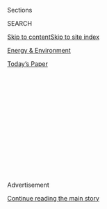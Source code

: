 <div id="app">

<div>

<div>

<div>

<div class="NYTAppHideMasthead css-1q2w90k e1suatyy0">

<div class="section css-ui9rw0 e1suatyy2">

<div class="css-eph4ug er09x8g0">

<div class="css-6n7j50">

</div>

<span class="css-1dv1kvn">Sections</span>

<div class="css-10488qs">

<span class="css-1dv1kvn">SEARCH</span>

</div>

[Skip to content](#site-content)[Skip to site index](#site-index)

</div>

<div id="masthead-section-label" class="css-1wr3we4 eaxe0e00">

[Energy &
Environment](https://www.nytimes3xbfgragh.onion/section/business/energy-environment)

</div>

<div class="css-10698na e1huz5gh0">

</div>

</div>

<div id="masthead-bar-one" class="section hasLinks css-15hmgas e1csuq9d3">

<div class="css-uqyvli e1csuq9d0">

</div>

<div class="css-1uqjmks e1csuq9d1">

</div>

<div class="css-9e9ivx">

[](https://myaccount.nytimes3xbfgragh.onion/auth/login?response_type=cookie&client_id=vi)

</div>

<div class="css-1bvtpon e1csuq9d2">

[Today’s
Paper](https://www.nytimes3xbfgragh.onion/section/todayspaper)

</div>

</div>

</div>

</div>

<div data-aria-hidden="false">

<div id="site-content" data-role="main">

<div>

<div class="css-1aor85t" style="opacity:0.000000001;z-index:-1;visibility:hidden">

<div class="css-1hqnpie">

<div class="css-epjblv">

<span class="css-17xtcya">[Energy &
Environment](/section/business/energy-environment)</span><span class="css-x15j1o">|</span><span class="css-fwqvlz">California
Expresses Frustration as Blackouts Enter 4th
Day</span>

</div>

<div class="css-k008qs">

<div class="css-1iwv8en">

<span class="css-18z7m18"></span>

<div>

</div>

</div>

<span class="css-1n6z4y">https://nyti.ms/3l15Ujl</span>

<div class="css-1705lsu">

<div class="css-4xjgmj">

<div class="css-4skfbu" data-role="toolbar" data-aria-label="Social Media Share buttons, Save button, and Comments Panel with current comment count" data-testid="share-tools">

  - 
  - 
  - 
  - 
    
    <div class="css-6n7j50">
    
    </div>

  - 

</div>

</div>

</div>

</div>

</div>

</div>

<div class="css-13pd83m">

</div>

<div id="top-wrapper" class="css-1sy8kpn">

<div id="top-slug" class="css-l9onyx">

Advertisement

</div>

[Continue reading the main
story](#after-top)

<div class="ad top-wrapper" style="text-align:center;height:100%;display:block;min-height:250px">

<div id="top" class="place-ad" data-position="top" data-size-key="top">

</div>

</div>

<div id="after-top">

</div>

</div>

<div>

<div id="sponsor-wrapper" class="css-1hyfx7x">

<div id="sponsor-slug" class="css-19vbshk">

Supported by

</div>

[Continue reading the main
story](#after-sponsor)

<div id="sponsor" class="ad sponsor-wrapper" style="text-align:center;height:100%;display:block">

</div>

<div id="after-sponsor">

</div>

</div>

<div class="css-186x18t">

</div>

<div class="css-1vkm6nb ehdk2mb0">

# California Expresses Frustration as Blackouts Enter 4th Day

</div>

The agency that manages the state’s electric grid says rolling blackouts
are needed to balance supply and demand. But the governor said
regulators were not prepared.

<div class="css-79elbk" data-testid="photoviewer-wrapper">

<div class="css-z3e15g" data-testid="photoviewer-wrapper-hidden">

</div>

<div class="css-1a48zt4 ehw59r15" data-testid="photoviewer-children">

![<span class="css-16f3y1r e13ogyst0" data-aria-hidden="true">The
California Independent System Operator ordered utilities to shut off
power to hundreds of thousands of customers across the state during a
heat
wave.</span><span class="css-cnj6d5 e1z0qqy90" itemprop="copyrightHolder"><span class="css-1ly73wi e1tej78p0">Credit...</span><span><span>Jim
Wilson/The New York
Times</span></span></span>](https://static01.graylady3jvrrxbe.onion/images/2020/08/17/business/17CA-BLACKOUT4/merlin_174565470_3be2264d-9de6-44dc-8267-cb5424ad478d-articleLarge.jpg?quality=75&auto=webp&disable=upscale)

</div>

</div>

<div class="css-18e8msd">

<div class="css-vp77d3 epjyd6m0">

<div class="css-hus3qt ey68jwv0" data-aria-hidden="true">

[![Ivan
Penn](https://static01.graylady3jvrrxbe.onion/images/2018/06/12/multimedia/author-ivan-penn/author-ivan-penn-thumbLarge.png
"Ivan Penn")](https://www.nytimes3xbfgragh.onion/by/ivan-penn)

</div>

<div class="css-1baulvz">

By [<span class="css-1baulvz last-byline" itemprop="name">Ivan
Penn</span>](https://www.nytimes3xbfgragh.onion/by/ivan-penn)

</div>

</div>

  - 
    
    <div class="css-ld3wwf e16638kd2">
    
    Published Aug. 17, 2020Updated Aug. 19,
    2020
    
    </div>

  - 
    
    <div class="css-4xjgmj">
    
    <div class="css-pvvomx" data-role="toolbar" data-aria-label="Social Media Share buttons, Save button, and Comments Panel with current comment count" data-testid="share-tools">
    
      - 
      - 
      - 
      - 
        
        <div class="css-6n7j50">
        
        </div>
    
      - 
    
    </div>
    
    </div>

</div>

</div>

<div class="section meteredContent css-1r7ky0e" name="articleBody" itemprop="articleBody">

<div class="css-1fanzo5 StoryBodyCompanionColumn">

<div class="css-53u6y8">

Lawmakers and consumer groups expressed outrage on Monday that the
operator of California’s electricity grid had not adequately prepared
for a heat wave and was [resorting to rolling
blackouts](https://www.nytimes3xbfgragh.onion/2020/08/16/business/california-blackouts.html).

The blackouts, which started on Friday and were set to continue into
Monday night, were reminiscent of [an energy crisis 20 years
ago](https://www.nytimes3xbfgragh.onion/2002/09/18/us/california-power-failures-linked-to-energy-companies.html),
when the state’s botched deregulation of the electricity system left
millions of people in the dark and drove the wholesale price of power
skyward.

Gov. Gavin Newsom demanded an investigation into why state regulators
had failed to [prepare for high
temperatures](https://www.nytimes3xbfgragh.onion/2020/08/15/us/california-heat-wave-blackout.html),
which had been forecast for days.

“These blackouts, which occurred without prior warning or enough time
for preparation, are unacceptable and unbefitting of the nation’s
largest and most innovative state,” Mr. Newsom, a Democrat, said in a
letter Monday to the state’s three major energy agencies.

</div>

</div>

<div class="css-1fanzo5 StoryBodyCompanionColumn">

<div class="css-53u6y8">

*\[Sign up* [*for California
Today*](https://www.nytimes3xbfgragh.onion/newsletters/california-today)*,
our newsletter from the Golden State.\]*

Soon after he sent the letter, the state’s electric grid manager, the
California Independent System Operator, ordered utilities like Pacific
Gas & Electric and Southern California Edison to black out as many as
3.3 million people starting as early as 4 p.m. Pacific time to reduce
demand for power.

Steve Berberich, president and chief executive officer of California
I.S.O., said the system could be short about 4,400 megawatts of power in
the late afternoon. “It’s going to be highly disruptive to people,” Mr.
Berberich said. “We’re going to do everything we can to narrow that
gap.”

Sweltering weather has smothered much of the West over the last week and
is expected to strain the electric grid that serves about 80 percent of
California. Temperatures in Death Valley reached 130 degrees.

The heat is expected to continue through Wednesday evening. The
governor, the grid operator and utilities have been asking consumers to
reduce electricity use between 3 and 10 p.m., when power demand
typically peaks in the state.

People who lose power can expect to go without it for an hour at a time
during some of the hottest stretches of the day. The blackouts could
also disrupt learning for many students who began their first day of
virtual classes on Monday because of the coronavirus pandemic.

</div>

</div>

<div class="css-1fanzo5 StoryBodyCompanionColumn">

<div class="css-53u6y8">

Last year, Pacific Gas & Electric, the state’s largest utility, shut the
power off to millions of customers, some for days, [to reduce the risk
that its equipment would set off
wildfires](https://www.nytimes3xbfgragh.onion/2019/10/12/business/pge-california-outage.html).

To increase the supply of electricity, Mr. Newsom has ordered PG\&E and
Southern California Edison to use backup generators that the utilities
installed for when they cut off power as a fire prevention tool.
[Wildfires have already
burned](https://www.nytimes3xbfgragh.onion/2020/08/19/us/california-wildfires-vacaville.html)tens
of thousands of acres in the state this summer.

Mark Toney, executive director of the Utility Reform Network, which
represents consumers before the California Public Utilities Commission,
called on lawmakers to investigate California I.S.O. to determine why
the agency did not adequately prepare for the heat wave.

“Why did they not do a better job of managing the grid, which is their
job?” Mr. Toney said.

State Senator Jerry Hill, who heads a Senate energy subcommittee, said
he had learned that blackouts on Friday took place in part because a
natural gas power plant unexpectedly went offline.

“It failed to produce when called on,” Mr. Hill said. “There’s something
wrong, and it’s up to the Legislature and the governor to find out.”

Separately, California I.S.O. said that as the wind slowed across much
of the state on Saturday, power from wind turbines dropped sharply. And
a second gas plant could not keep generating the electricity officials
were expecting.

The Federal Energy Regulatory Commission has been monitoring
California’s energy troubles. The commission said it had discussed the
electricity demand and wholesale power prices, which spiked in
California over the weekend, with California I.S.O.

</div>

</div>

<div class="css-1fanzo5 StoryBodyCompanionColumn">

<div class="css-53u6y8">

On Saturday, wholesale prices on California’s electricity market surged,
some above $3,800 per megawatt-hour, or roughly 100 times the typical
cost of transmitting power over a designated stretch of transmission
line.

The last time prices surged that much was in 2000 and 2001 after
California allowed utilities, Wall Street banks and other players to
trade electricity more freely with one another. Investigators determined
that policymakers had done a poor job deregulating the energy system and
that traders from [companies like Enron had manipulated the
market](https://www.nytimes3xbfgragh.onion/2002/05/07/business/enron-forced-up-california-prices-documents-show.html)
to drive up prices and generate handsome profits.

Utilities like PG\&E were forced to pay high wholesale prices for power
or black out customers. In 2001, PG\&E sought bankruptcy protection in
part because of the state’s energy crisis. The company recently
[resolved another
bankruptcy](https://www.nytimes3xbfgragh.onion/2020/06/19/business/energy-environment/pge-bankruptcy-court-approval.html),
this one caused by its wildfire liabilities.

Federal and state policymakers put safeguards in place to restore order.
But some experts said the recent blackouts and spike in power prices
suggested that the system still had weaknesses.

“Electricity is an essential service and shouldn’t be subject to this
type of profiteering, especially during the pandemic,” Mr. Toney said.

Mr. Berberich said California I.S.O. was exploring the use of existing
power plants that were not in service to help meet high demand in the
days and weeks ahead.

California is struggling to meet its electricity needs because other
states, which provide about 25 percent of the power it uses in a year,
are also seeing record demand.

</div>

</div>

<div class="css-1fanzo5 StoryBodyCompanionColumn">

<div class="css-53u6y8">

“We have a perfect storm going on here,” Mr. Berberich said. “What we
have is a situation where the entire region is more than hot. It’s
extremely hot.”

</div>

</div>

<div>

</div>

</div>

<div>

</div>

<div>

</div>

<div>

</div>

<div>

<div id="bottom-wrapper" class="css-1ede5it">

<div id="bottom-slug" class="css-l9onyx">

Advertisement

</div>

[Continue reading the main
story](#after-bottom)

<div id="bottom" class="ad bottom-wrapper" style="text-align:center;height:100%;display:block;min-height:90px">

</div>

<div id="after-bottom">

</div>

</div>

</div>

</div>

</div>

## Site Index

<div>

</div>

## Site Information Navigation

  - [© <span>2020</span> <span>The New York Times
    Company</span>](https://help.nytimes3xbfgragh.onion/hc/en-us/articles/115014792127-Copyright-notice)

<!-- end list -->

  - [NYTCo](https://www.nytco.com/)
  - [Contact
    Us](https://help.nytimes3xbfgragh.onion/hc/en-us/articles/115015385887-Contact-Us)
  - [Work with us](https://www.nytco.com/careers/)
  - [Advertise](https://nytmediakit.com/)
  - [T Brand Studio](http://www.tbrandstudio.com/)
  - [Your Ad
    Choices](https://www.nytimes3xbfgragh.onion/privacy/cookie-policy#how-do-i-manage-trackers)
  - [Privacy](https://www.nytimes3xbfgragh.onion/privacy)
  - [Terms of
    Service](https://help.nytimes3xbfgragh.onion/hc/en-us/articles/115014893428-Terms-of-service)
  - [Terms of
    Sale](https://help.nytimes3xbfgragh.onion/hc/en-us/articles/115014893968-Terms-of-sale)
  - [Site
    Map](https://spiderbites.nytimes3xbfgragh.onion)
  - [Help](https://help.nytimes3xbfgragh.onion/hc/en-us)
  - [Subscriptions](https://www.nytimes3xbfgragh.onion/subscription?campaignId=37WXW)

</div>

</div>

</div>

</div>
